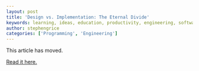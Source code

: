 ```yaml
---
layout: post
title: 'Design vs. Implementation: The Eternal Divide'
keywords: learning, ideas, education, productivity, engineering, software engineering, design, implementation, planning, project management
author: stephengrice
categories: ['Programming', 'Engineering']
---
```


This article has moved.

<a href="https://linebylinecode.com/2018/12/12/design-vs-implementation-the-eternal-divide/">Read it here.</a>
